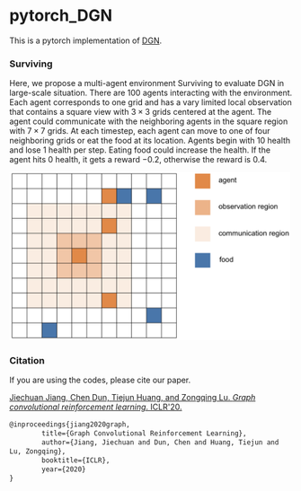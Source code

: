 # pytorch_DGN

This is a pytorch implementation of [DGN](https://arxiv.org/abs/1810.09202).


### Surviving

Here, we propose a multi-agent environment Surviving to evaluate DGN in large-scale situation. There are $100$ agents interacting with the environment. Each agent corresponds to one grid and has a vary limited local observation that contains a square view with $3 \times 3$ grids centered at the agent. The agent could communicate with the neighboring agents in the square region with $7 \times 7$ grids. At each timestep, each
 agent can move to one of four neighboring grids or eat the food at its location. Agents begin with $10$ health and lose $1$ health per step. Eating food could increase the health. If the agent hits $0$ health, it gets a reward $-0.2$, otherwise the reward is $0.4$. 

<img src="surviving.png" alt="Surviving" width="500">


### Citation

If you are using the codes, please cite our paper.

[Jiechuan Jiang, Chen Dun, Tiejun Huang, and Zongqing Lu. *Graph convolutional reinforcement learning*. ICLR'20.](https://arxiv.org/abs/1810.09202)

	@inproceedings{jiang2020graph,
	    	title={Graph Convolutional Reinforcement Learning},
	    	author={Jiang, Jiechuan and Dun, Chen and Huang, Tiejun and Lu, Zongqing},
	    	booktitle={ICLR},
	    	year={2020}
	}
